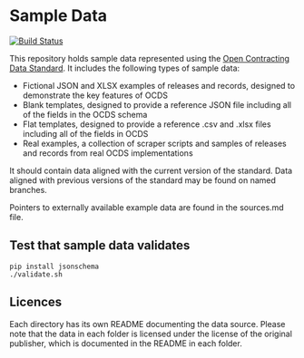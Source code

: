 # Sample Data

[![Build Status](https://travis-ci.org/open-contracting/sample-data.svg?branch=master)](https://travis-ci.org/open-contracting/sample-data)

This repository holds sample data represented using the [Open Contracting Data Standard](http://ocds.open-contracting.org/standard/). It includes the following types of sample data:

* Fictional JSON and XLSX examples of releases and records, designed to demonstrate the key features of OCDS
* Blank templates, designed to provide a reference JSON file including all of the fields in the OCDS schema
* Flat templates, designed to provide a reference .csv and .xlsx files including all of the fields in OCDS
* Real examples, a collection of scraper scripts and samples of releases and records from real OCDS implementations

It should contain data aligned with the current version of the standard. Data aligned with previous versions of the standard may be found on named branches.

Pointers to externally available example data are found in the sources.md file.

## Test that sample data validates

```shell
pip install jsonschema
./validate.sh
```

## Licences

Each directory has its own README documenting the data source. Please note that the data in each folder is licensed under the license of the original publisher, which is documented in the README in each folder.
